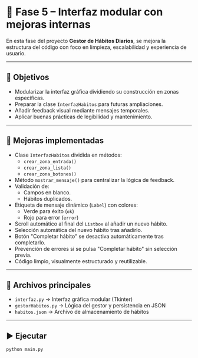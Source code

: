 # 🚀 Fase 5 – Interfaz modular con mejoras internas

En esta fase del proyecto **Gestor de Hábitos Diarios**, se mejora la estructura del código con foco en limpieza, escalabilidad y experiencia de usuario.

---

## 🎯 Objetivos

- Modularizar la interfaz gráfica dividiendo su construcción en zonas específicas.
- Preparar la clase `InterfazHabitos` para futuras ampliaciones.
- Añadir feedback visual mediante mensajes temporales.
- Aplicar buenas prácticas de legibilidad y mantenimiento.

---

## 🧩 Mejoras implementadas

- Clase `InterfazHabitos` dividida en métodos:
  - `crear_zona_entrada()`
  - `crear_zona_lista()`
  - `crear_zona_botones()`
- Método `mostrar_mensaje()` para centralizar la lógica de feedback.
- Validación de:
  - Campos en blanco.
  - Hábitos duplicados.
- Etiqueta de mensaje dinámico (`Label`) con colores:
  - Verde para éxito (`ok`)
  - Rojo para error (`error`)
- Scroll automático al final del `Listbox` al añadir un nuevo hábito.
- Selección automática del nuevo hábito tras añadirlo.
- Botón "Completar hábito" se desactiva automáticamente tras completarlo.
- Prevención de errores si se pulsa "Completar hábito" sin selección previa.
- Código limpio, visualmente estructurado y reutilizable.


---

## 📂 Archivos principales

- `interfaz.py` → Interfaz gráfica modular (Tkinter)
- `gestorHabitos.py` → Lógica del gestor y persistencia en JSON
- `habitos.json` → Archivo de almacenamiento de hábitos

---

## ▶️ Ejecutar

```bash
python main.py

```